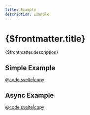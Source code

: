 ```yaml
---
title: Example
description: Example
---
```


# {$frontmatter.title}

{$frontmatter.description}

## Simple Example

<script lang='ts'>
  import Example from '$lib/_demo/demos/configuration/Example.svelte';
</script>

<Example />

@[code svelte|copy](../../../lib/_demo/demos/configuration/Example.svelte)

## Async Example

<script lang='ts'>
  import Async from '$lib/_demo/demos/configuration/Async.svelte';
</script>

<Async />

@[code svelte|copy](../../../lib/_demo/demos/configuration/Async.svelte)

